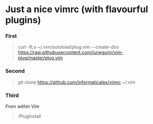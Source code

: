 
<!-- 
SPDX-FileCopyrightText: 2022 Alexander Murphy <supernova@alexmurphy.uk>

 SPDX-License-Identifier: CC0-1.0
-->

# Just a nice vimrc (with flavourful plugins)

### First

> curl -fLo ~/.vim/autoload/plug.vim --create-dirs \
    https://raw.githubusercontent.com/junegunn/vim-plug/master/plug.vim

### Second

> git clone https://github.com/informaticalex/vimrc ~/.vim

### Third

_From within Vim_

> :PlugInstall

